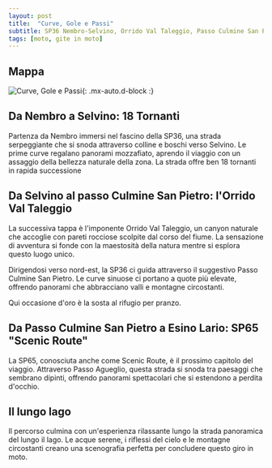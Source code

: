 ```yaml
---
layout: post
title:  "Curve, Gole e Passi"
subtitle: SP36 Nembro-Selvino, Orrido Val Taleggio, Passo Culmine San Pietro, Passo Agueglio SP65 Scenic Route, Lungo Lago di Como
tags: [moto, gite in moto]
---
```


## Mappa
![Curve, Gole e Passi](/assets/img/CurveGolePassi.png){: .mx-auto.d-block :}

## Da Nembro a Selvino: 18 Tornanti

Partenza da Nembro immersi nel fascino della SP36, una strada serpeggiante che si snoda attraverso colline e boschi verso Selvino. Le prime curve regalano panorami mozzafiato, aprendo il viaggio con un assaggio della bellezza naturale della zona. La strada offre ben 18 tornanti in rapida successione

## Da Selvino al passo Culmine San Pietro: l'Orrido Val Taleggio

La successiva tappa è l'imponente Orrido Val Taleggio, un canyon naturale che accoglie con pareti rocciose scolpite dal corso del fiume. La sensazione di avventura si fonde con la maestosità della natura mentre si esplora questo luogo unico.

Dirigendosi verso nord-est, la SP36 ci guida attraverso il suggestivo Passo Culmine San Pietro. Le curve sinuose ci portano a quote più elevate, offrendo panorami che abbracciano valli e montagne circostanti.

Qui occasione d'oro è la sosta al rifugio per pranzo.

## Da Passo Culmine San Pietro a Esino Lario: SP65 "Scenic Route"

La SP65, conosciuta anche come Scenic Route, è il prossimo capitolo del viaggio. Attraverso Passo Agueglio, questa strada si snoda tra paesaggi che sembrano dipinti, offrendo panorami spettacolari che si estendono a perdita d'occhio.

## Il lungo lago
Il percorso culmina con un'esperienza rilassante lungo la strada panoramica del lungo il lago. Le acque serene, i riflessi del cielo e le montagne circostanti creano una scenografia perfetta per concludere questo giro in moto.

